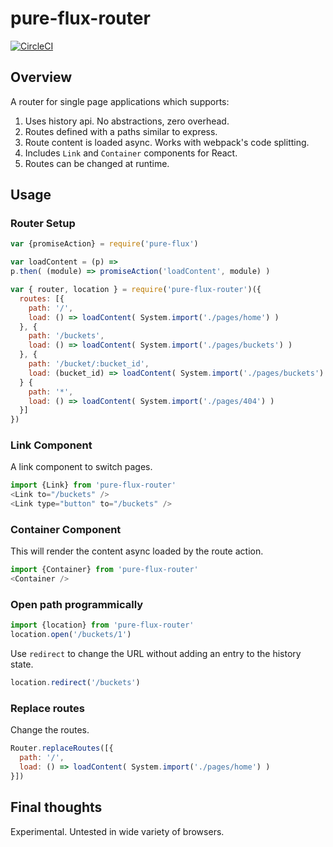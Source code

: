 # pure-flux-router

[![CircleCI](https://circleci.com/gh/PureFlux/pure-flux-router.svg?style=svg)](https://circleci.com/gh/WebsiteHQ/pure-flux-router)

## Overview

A router for single page applications which supports:

1. Uses history api. No abstractions, zero overhead.
2. Routes defined with a paths similar to express.
3. Route content is loaded async. Works with webpack's code splitting.
4. Includes `Link` and `Container` components for React.
5. Routes can be changed at runtime.

## Usage

### Router Setup

```js
var {promiseAction} = require('pure-flux')

var loadContent = (p) =>
p.then( (module) => promiseAction('loadContent', module) )

var { router, location } = require('pure-flux-router')({
  routes: [{
    path: '/',
    load: () => loadContent( System.import('./pages/home') )
  }, {
    path: '/buckets',
    load: () => loadContent( System.import('./pages/buckets') )
  }, {
    path: '/bucket/:bucket_id',
    load: (bucket_id) => loadContent( System.import('./pages/buckets') )
  } {
    path: '*',
    load: () => loadContent( System.import('./pages/404') )
  }]
})
```

### Link Component

A link component to switch pages.

```js
import {Link} from 'pure-flux-router'
<Link to="/buckets" />
<Link type="button" to="/buckets" />
```

### Container Component

This will render the content async loaded by the route action.

```js
import {Container} from 'pure-flux-router'
<Container />
```

### Open path programmically

```js
import {location} from 'pure-flux-router'
location.open('/buckets/1')
```
Use `redirect` to change the URL without adding an entry to the history state.
```js
location.redirect('/buckets')
```

### Replace routes

Change the routes.

```js
Router.replaceRoutes([{
  path: '/',
  load: () => loadContent( System.import('./pages/home') )
}])
```

## Final thoughts

Experimental. Untested in wide variety of browsers.
